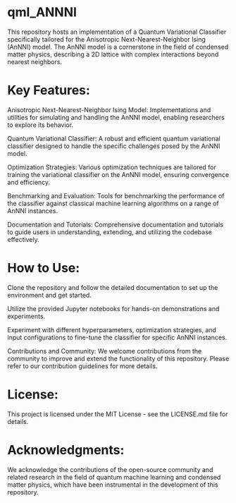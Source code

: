 # qml_ANNNI
This repository hosts an implementation of a Quantum Variational Classifier specifically tailored for the Anisotropic Next-Nearest-Neighbor Ising (AnNNI) model. The AnNNI model is a cornerstone in the field of condensed matter physics, describing a 2D lattice with complex interactions beyond nearest neighbors.

# Key Features:
Anisotropic Next-Nearest-Neighbor Ising Model: Implementations and utilities for simulating and handling the AnNNI model, enabling researchers to explore its behavior.

Quantum Variational Classifier: A robust and efficient quantum variational classifier designed to handle the specific challenges posed by the AnNNI model.

Optimization Strategies: Various optimization techniques are tailored for training the variational classifier on the AnNNI model, ensuring convergence and efficiency.

Benchmarking and Evaluation: Tools for benchmarking the performance of the classifier against classical machine learning algorithms on a range of AnNNI instances.

Documentation and Tutorials: Comprehensive documentation and tutorials to guide users in understanding, extending, and utilizing the codebase effectively.

# How to Use:
Clone the repository and follow the detailed documentation to set up the environment and get started.

Utilize the provided Jupyter notebooks for hands-on demonstrations and experiments.

Experiment with different hyperparameters, optimization strategies, and input configurations to fine-tune the classifier for specific AnNNI instances.

Contributions and Community:
We welcome contributions from the community to improve and extend the functionality of this repository. Please refer to our contribution guidelines for more details.

# License:
This project is licensed under the MIT License - see the LICENSE.md file for details.

# Acknowledgments:
We acknowledge the contributions of the open-source community and related research in the field of quantum machine learning and condensed matter physics, which have been instrumental in the development of this repository.
